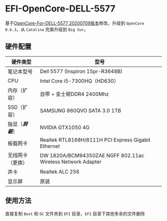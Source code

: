# EFI-OpenCore-DELL-5577

基于[OpenCore-For-DELL-5577 20200709版本](https://github.com/wgggSg/OpenCore-For-DELL-5577)修改，升级到 `OpenCore 0.6.3`，从 `Catalina` 完美升级到 `Big Sur`。

## 硬件配置

 硬件类型|型号
 ---- | ----- 
 笔记本型号|Dell 5577 (Inspiron 15pr-R3648B)
 CPU|Intel Core i5-7300HQ（HD630）
 内存（扩容）|自带 + 金士顿DDR4 2400Mhz
 SSD（扩容）|SAMSUNG 860QVO SATA 3.0 1TB
 独显（***屏蔽***）|NVIDIA GTX1050 4G
 板载网卡|Realtek RTL8168H/8111H PCI Express Gigabit Ethernet
 无线网卡（更换）|DW 1820A/BCM94350ZAE NGFF 802.11ac Wireless Network Adapter
 声卡|Realtek ALC 256
 显示屏 | 原装

## 使用方法

直接复制 `Boot` 和 `OC` 文件夹到 `EFI` 目录，`EFI` 目录下其他多余的文件删除